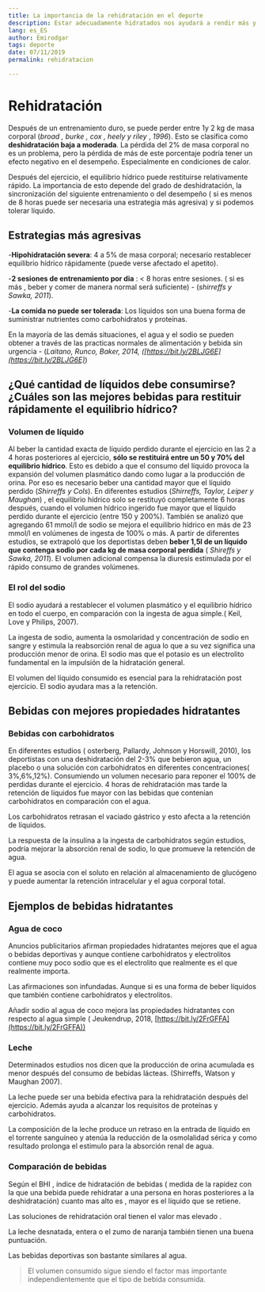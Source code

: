 ```yaml
---
title: La importancia de la rehidratación en el deporte
description: Estar adecuadamente hidratados nos ayudará a rendir más y facilitar la recuperación de nuestro cuerpo.
lang: es_ES
author: Emirodgar
tags: deporte
date: 07/11/2019
permalink: rehidratacion

---
```


# Rehidratación

Después de un entrenamiento duro, se puede perder entre 1y 2 kg de masa corporal (*broad , burke , cox , heely y riley* , *1996*).  Esto se clasifica como **deshidratación baja a moderada**. La pérdida del 2% de masa corporal no es un problema, pero la pérdida de más de este porcentaje podría tener un efecto negativo en el desempeño. Especialmente en condiciones de calor.

Después del ejercicio, el equilibrio hídrico puede restituirse relativamente rápido. La importancia de esto depende del grado de deshidratación, la sincronización del siguiente entrenamiento o del desempeño ( si es menos de 8 horas puede ser necesaria una estrategia más agresiva) y si podemos tolerar líquido.

## Estrategias más agresivas

-**Hipohidratación severa**: 4 a 5% de masa corporal; necesario restablecer equilibrio hídrico rápidamente (puede verse afectado el apetito).

-**2 sesiones de entrenamiento por dia** : < 8 horas entre sesiones. ( si es más , beber y comer de manera normal será suficiente) - (*shirreffs y Sawka, 2011*).

-**La comida no puede ser tolerada**:  Los líquidos son una buena forma de suministrar nutrientes como carbohidratos y proteínas.

 En la mayoría de las demás situaciones, el agua y el sodio se pueden obtener a través de las practicas normales de alimentación y bebida sin urgencia - (*Laitano, Runco, Baker, 2014, ([https://bit.ly/2BLJG6E](https://bit.ly/2BLJG6E)*)

## ¿Qué cantidad de líquidos debe consumirse? ¿Cuáles son las mejores bebidas para restituir rápidamente el equilibrio hídrico? 

### Volumen de líquido

Al beber la cantidad exacta de líquido perdido durante el ejercicio en las 2 a 4 horas posteriores al ejercicio, **sólo se restituirá entre un 50 y 70% del equilibrio hídrico**. Esto es debido a que el consumo del líquido provoca la expansión del volumen plasmático dando como lugar a la producción de orina. Por eso es necesario beber una cantidad mayor que el líquido perdido (*Shirreffs y Cols*). En diferentes estudios (*Shirreffs, Taylor, Leiper y Maughan*) , el equilibrio hídrico solo se restituyó completamente 6 horas después, cuando el volumen hídrico ingerido fue mayor que el líquido perdido durante el ejercicio (entre 150 y 200%). También se analizó que agregando 61 mmol/l de sodio se mejora el equilibrio hídrico en más de 23 mmol/l en volúmenes de ingesta de 100% o más. A partir de diferentes estudios, se extrapoló que los deportistas deben **beber 1,5l de un líquido que contenga sodio por cada kg de masa corporal perdida** ( *Shireffs y Sawka, 2011*). El volumen adicional compensa la diuresis estimulada por el rápido consumo de grandes volúmenes.

### El rol del sodio

El sodio ayudará a restablecer el volumen plasmático y el equilibrio hídrico en todo el cuerpo, en comparación con la ingesta de agua simple.( Keil, Love y Philips, 2007).

La ingesta de sodio, aumenta la osmolaridad y concentración de sodio en sangre y estimula la reabsorción renal de agua lo que a su vez significa una producción menor de orina. El sodio mas que el potasio es un electrolito fundamental en la impulsión de la hidratación general. 

El volumen del líquido consumido es esencial para la rehidratación post ejercicio. El sodio ayudara mas a la retención.

## Bebidas con mejores propiedades hidratantes

### Bebidas con carbohidratos

En diferentes estudios ( osterberg, Pallardy, Johnson y Horswill, 2010), los deportistas con una deshidratación del 2-3% que bebieron agua, un placebo o una solución con carbohidratos en diferentes concentraciones( 3%,6%,12%). Consumiendo un volumen necesario para reponer el 100% de perdidas durante el ejercicio. 4 horas de rehidratación mas tarde la retención de líquidos fue mayor con las bebidas que contenían carbohidratos en comparación con el agua.

Los carbohidratos retrasan el vaciado gástrico y esto afecta a la retención de líquidos.

La respuesta de la insulina a la ingesta de carbohidratos según estudios, podría mejorar la absorción renal de sodio, lo que promueve la retención de agua.

El agua se asocia con el soluto en relación al almacenamiento de glucógeno y puede aumentar la retención intracelular y el agua corporal total.

## Ejemplos de bebidas hidratantes

### Agua de coco

Anuncios publicitarios afirman propiedades hidratantes mejores que el agua o bebidas deportivas y aunque contiene carbohidratos y electrolitos contiene muy poco sodio que es el electrolito que realmente es el que realmente importa.

Las afirmaciones son infundadas. Aunque si es una forma de beber líquidos que también contiene carbohidratos y electrolitos.

Añadir sodio al agua de coco mejora las propiedades hidratantes con respecto al agua simple ( Jeukendrup, 2018, [https://bit.ly/2FrGFFA](https://bit.ly/2FrGFFA))

### Leche

Determinados estudios nos dicen que la producción de orina acumulada es menor después del consumo de bebidas lácteas. (Shirreffs, Watson y Maughan 2007).

La leche puede ser una bebida efectiva para la rehidratación después del ejercicio. Además ayuda a alcanzar los requisitos de proteínas y carbohidratos.

La composición de la leche produce un retraso en la entrada de líquido en el torrente sanguíneo y atenúa la reducción de la osmolalidad sérica y como resultado prolonga el estimulo para la absorción renal de agua.


### Comparación de bebidas

Según el BHI , índice de hidratación de bebidas ( medida de la rapidez con la que una bebida puede rehidratar a una persona en horas posteriores a la deshidratación) cuanto mas alto es , mayor es el líquido que se retiene.

Las soluciones de rehidratación oral tienen el valor mas elevado .

La leche desnatada, entera o el zumo de naranja también tienen una buena puntuación.

Las bebidas deportivas son bastante similares al agua.

> El volumen consumido sigue siendo el factor mas importante independientemente que el tipo de bebida consumida.
<!--stackedit_data:
eyJoaXN0b3J5IjpbMTY4NzcyNzY1NV19
-->